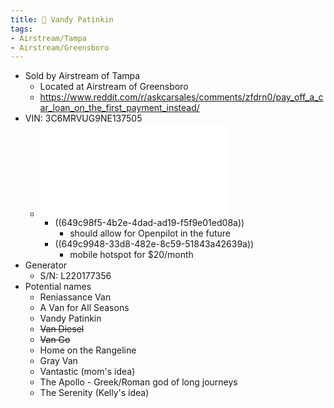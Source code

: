 ```yaml
---
title: 🚙 Vandy Patinkin
tags:
- Airstream/Tampa
- Airstream/Greensboro
---
```

- Sold by Airstream of Tampa
	- Located at Airstream of Greensboro
	- https://www.reddit.com/r/askcarsales/comments/zfdrn0/pay_off_a_car_loan_on_the_first_payment_instead/
- VIN: 3C6MRVUG9NE137505
	- ![Moroney Sticker](/assets/2023-04-07_WindowStickerPDF_1687984331298_0.pdf)
		- ((649c98f5-4b2e-4dad-ad19-f5f9e01ed08a))
			- should allow for Openpilot in the future
		- ((649c9948-33d8-482e-8c59-51843a42639a))
			- mobile hotspot for $20/month
- Generator
	- S/N: L220177356
- Potential names
	- Reniassance Van
	- A Van for All Seasons
	- Vandy Patinkin
	- ~~Van Diesel~~
	- ~~Van Go~~
	- Home on the Rangeline
	- Gray Van
	- Vantastic (mom's idea)
	- The Apollo - Greek/Roman god of long journeys
	- The Serenity (Kelly's idea)